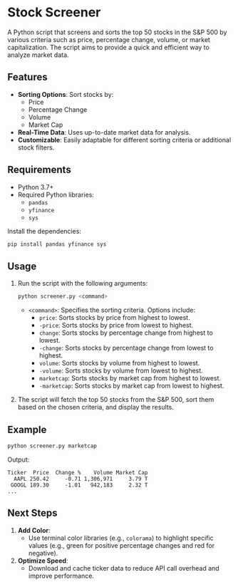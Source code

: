# Stock Screener

A Python script that screens and sorts the top 50 stocks in the S&P 500 by various criteria such as price, percentage change, volume, or market capitalization. The script aims to provide a quick and efficient way to analyze market data.

## Features

- **Sorting Options**: Sort stocks by:
  - Price
  - Percentage Change
  - Volume
  - Market Cap
- **Real-Time Data**: Uses up-to-date market data for analysis.
- **Customizable**: Easily adaptable for different sorting criteria or additional stock filters.

## Requirements

- Python 3.7+
- Required Python libraries:
  - `pandas`
  - `yfinance`
  - `sys`

Install the dependencies:
```bash
pip install pandas yfinance sys
```

## Usage

1. Run the script with the following arguments:
   ```bash
   python screener.py <command>
   ```

   - `<command>`: Specifies the sorting criteria. Options include:
     - `price`: Sorts stocks by price from highest to lowest.
     - `-price`: Sorts stocks by price from lowest to highest.
     - `change`: Sorts stocks by percentage change from highest to lowest.
     - `-change`: Sorts stocks by percentage change from lowest to highest.
     - `volume`: Sorts stocks by volume from highest to lowest.
     - `-volume`: Sorts stocks by volume from lowest to highest.
     - `marketcap`: Sorts stocks by market cap from highest to lowest.
     - `-marketcap`: Sorts stocks by market cap from lowest to highest.

2. The script will fetch the top 50 stocks from the S&P 500, sort them based on the chosen criteria, and display the results.

## Example

```bash
python screener.py marketcap
```
Output:
```
Ticker  Price  Change %    Volume Market Cap
  AAPL 250.42     -0.71 1,306,971     3.79 T
 GOOGL 189.30     -1.01   942,183     2.32 T
...
```

## Next Steps

1. **Add Color**:
   - Use terminal color libraries (e.g., `colorama`) to highlight specific values (e.g., green for positive percentage changes and red for negative).
3. **Optimize Speed**:
   - Download and cache ticker data to reduce API call overhead and improve performance.
